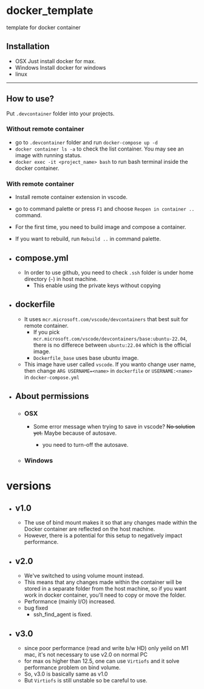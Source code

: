 # docker_template
template for docker container


## Installation
- OSX 
  Just install docker for max.
- Windows
  Install docker for windows
- linux
---
## How to use?
Put `.devcontainer` folder into your projects. 

### Without remote container

  - go to `.devcontainer` folder and run `docker-compose up -d `
  - `docker container ls -a` to check the list container. You may see an image with running status.
  - `docker exec -it <project_name> bash` to run bash terminal inside the docker container.

### With remote container
  - Install remote container extension in vscode.
  - go to command palette or press `F1` and choose `Reopen in container ..` command.
  - For the first time, you need to build image and compose a container.
  - If you want to rebuild, run `Rebuild ..` in command palette.

- ## compose.yml
  - In order to use github, you need to check `.ssh` folder is under home directory (`~`) in host machine.
    - This enable using the private keys without copying
- ## dockerfile
  - It uses `mcr.microsoft.com/vscode/devcontainers` that best suit for remote container.
    - If you pick `mcr.microsoft.com/vscode/devcontainers/base:ubuntu-22.04`, there is no differece between `ubuntu:22.04`  which is the official image.
    - `Dockerfile_base` uses base ubuntu image.
  - This image have user called `vscode`. If you wanto change user name, then change `ARG USERNAME=<name>` in `dockerfile` or `USERNAME:<name>` in `docker-compose.yml`

- ## About permissions

  - ### OSX
    - Some error message when trying to save in vscode?
      ~~No solution yet.~~
      Maybe because of autosave.
      - you need to turn-off the autosave.

      <!-- - It is severe problem. If you change permissions with `chmod 777 -R .`, then error message won't come out.
      - Other than that, no solution is provided yet. -->
        <!-- - If I choose `- ../:/home/user/project:delegated` instead of `:consistent` error doesn't raise. -->
        

  - ### Windows



# versions

- ## v1.0
  - The use of bind mount makes it so that any changes made within the Docker container are reflected on the host machine.
  - However, there is a potential for this setup to negatively impact performance.
- ## v2.0
  - We've switched to using volume mount instead.
  - This means that any changes made within the container will be stored in a separate folder from the host machine, so if you want work in docker container, you'll need to copy or move the folder.
  - Performance (mainly I/O) increased.
  - bug fixed
    - ssh_find_agent is fixed.


- ## v3.0 
  - since poor performance (read and write b/w HD) only yeild on M1 mac, it's not necessary to use v2.0 on normal PC
  - for max os higher than 12.5, one can use `Virtiofs` and it solve performance problem on bind volume. 
  - So, v3.0 is basically same as v1.0
  - But `Virtiofs` is still unstable so be careful to use.

